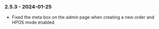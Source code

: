 ### 2.5.3 - 2024-01-25
* Fixed the meta box on the admin page when creating a new order and HPOS mode enabled